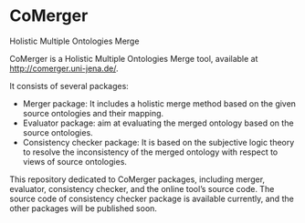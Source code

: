 # CoMerger
Holistic Multiple Ontologies Merge

CoMerger is a Holistic Multiple Ontologies Merge tool, available at http://comerger.uni-jena.de/.

It consists of several packages:
* Merger package: It includes a holistic merge method based on the given source ontologies and their mapping. 
* Evaluator package: aim at evaluating the merged ontology based on the source ontologies.
* Consistency checker package: It is based on the subjective logic theory to resolve the inconsistency of the merged ontology with respect to views of source ontologies. 

This repository dedicated to CoMerger packages, including merger, evaluator, consistency checker, and the online tool’s source code.
The source code of consistency checker package is available currently, and the other packages will be published soon.
